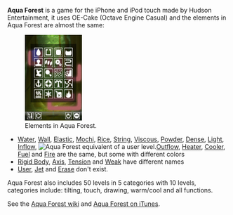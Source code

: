 **Aqua Forest** is a game for the iPhone and iPod touch made by Hudson Entertainment, it uses OE-Cake (Octave Engine Casual) and the elements in Aqua Forest are almost the same:

<figure>
<img src="/images/Mza%207154950309919109104.320x480-75.jpg" title="Elements in Aqua Forest." width="130" alt="Elements in Aqua Forest." /><figcaption aria-hidden="true">Elements in Aqua Forest.</figcaption>
</figure>

-   [Water](/Water.md "Water"), [Wall](/Wall.md "Wall"), [Elastic](/Elastic.md "Elastic"), [Mochi](/Mochi.md "Mochi"), [Rice](/Rice.md "Rice"), [String](/String.md "String"), [Viscous](/Viscous.md "Viscous"), [Powder](/Powder.md "Powder"), [Dense](/Dense.md "Dense"), [Light](/Light.md "Light"), [Inflow](/Inflow.md "Inflow"), <img src="/images/Mza%208820927402267667631.320x480-75.jpg" title="fig:Aqua Forest equivalent of a user level." width="130" alt="Aqua Forest equivalent of a user level." />[Outflow](/Outflow.md "Outflow"), [Heater](/Heater.md "Heater"), [Cooler](/Cooler.md "Cooler"), [Fuel](/Fuel.md "Fuel") and [Fire](/Fire.md "Fire") are the same, but some with different colors
-   [Rigid Body](/Rigid.md "Rigid"), [Axis](/Rigid%20Axis.md "Rigid Axis"), [Tension](/Tensile.md "Tensile") and [Weak](/Brittle.md "Brittle") have different names
-   [User](/User.md "User"), [Jet](/Jet.md "Jet") and [Erase](/Erase.md "Erase") don't exist.

Aqua Forest also includes 50 levels in 5 categories with 10 levels, categories include: tilting, touch, drawing, warm/cool and all functions.

See the [Aqua Forest wiki](http://aquaforestidevice.wikia.com/wiki/Aqua_Forest_Wiki) and [Aqua Forest on iTunes](http://itunes.apple.com/us/app/aqua-forest/id281893011?mt=8).
